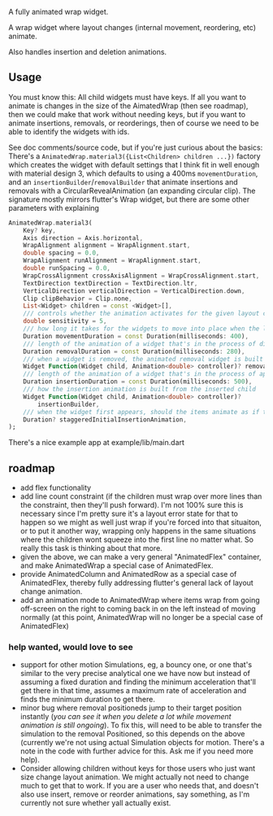 A fully animated wrap widget.

A wrap widget where layout changes (internal movement, reordering, etc) animate.

Also handles insertion and deletion animations.

## Usage

You must know this: All child widgets must have keys. If all you want to animate is changes in the size of the AimatedWrap (then see roadmap), then we could make that work without needing keys, but if you want to animate insertions, removals, or reorderings, then of course we need to be able to identify the widgets with ids.

See doc comments/source code, but if you're just curious about the basics: There's a `AnimatedWrap.material3({List<Children> children ...})` factory which creates the widget with default settings that I think fit in well enough with material design 3, which defaults to using a 400ms `movementDuration`, and an `insertionBuilder`/`removalBuilder` that animate insertions and removals with a CircularRevealAnimation (an expanding circular clip). The signature mostly mirrors flutter's Wrap widget, but there are some other parameters with explaining

```dart
AnimatedWrap.material3(
    Key? key,
    Axis direction = Axis.horizontal,
    WrapAlignment alignment = WrapAlignment.start,
    double spacing = 0.0,
    WrapAlignment runAlignment = WrapAlignment.start,
    double runSpacing = 0.0,
    WrapCrossAlignment crossAxisAlignment = WrapCrossAlignment.start,
    TextDirection textDirection = TextDirection.ltr,
    VerticalDirection verticalDirection = VerticalDirection.down,
    Clip clipBehavior = Clip.none,
    List<Widget> children = const <Widget>[],
    /// controls whether the animation activates for the given layout change (you'll probably never want to set this)
    double sensitivity = 5,
    /// how long it takes for the widgets to move into place when the layout changes
    Duration movementDuration = const Duration(milliseconds: 400),
    /// length of the animation of a widget that's in the process of disappearing because its source widget has been removed from `children`
    Duration removalDuration = const Duration(milliseconds: 280),
    /// when a widget is removed, the animated removal widget is built using this, given the removed child and a controller for the animation. It defaults to a shrinking circular clip
    Widget Function(Widget child, Animation<double> controller)? removalBuilder,
    /// length of the animation of a widget that's in the process of appearing
    Duration insertionDuration = const Duration(milliseconds: 500),
    /// how the insertion animation is built from the inserted child
    Widget Function(Widget child, Animation<double> controller)?
        insertionBuilder,
    /// when the widget first appears, should the items animate as if they'd just been inserted? If so (if non-null) should we do a fancy wave of animation by delaying each item's animation insertion slightly more than the previous one? If so, a non-zero value specifies the amount of delay between each item's animation insertion beginning.
    Duration? staggeredInitialInsertionAnimation,
);
```

There's a nice example app at example/lib/main.dart

## roadmap
- add flex functionality
- add line count constraint (if the children must wrap over more lines than the constraint, then they'll push forward). I'm not 100% sure this is necessary since I'm pretty sure it's a layout error state for that to happen so we might as well just wrap if you're forced into that situaiton, or to put it another way, wrapping only happens in the same situations where the children wont squeeze into the first line no matter what. So really this task is thinking about that more.
- given the above, we can make a very general "AnimatedFlex" container, and make AnimatedWrap a special case of AnimatedFlex.
- provide AnimatedColumn and AnimatedRow as a special case of AnimatedFlex, thereby fully addressing flutter's general lack of layout change animation.
- add an animation mode to AnimatedWrap where items wrap from going off-screen on the right to coming back in on the left instead of moving normally (at this point, AnimatedWrap will no longer be a special case of AnimatedFlex)

### help wanted, would love to see
- support for other motion Simulations, eg, a bouncy one, or one that's similar to the very precise analytical one we have now but instead of assuming a fixed duration and finding the minimum acceleration that'll get there in that time, assumes a maximum rate of acceleration and finds the minimum duration to get there.
- minor bug where removal positioneds jump to their target position instantly (*you can see it when you delete a lot while movement animation is still ongoing*). To fix this, will need to be able to transfer the simulation to the removal Positioned, so this depends on the above (currently we're not using actual Simulation objects for motion. There's a note in the code with further advice for this. Ask me if you need more help).
- Consider allowing children without keys for those users who just want size change layout animation. We might actually not need to change much to get that to work. If you are a user who needs that, and doesn't also use insert, remove or reorder animations, say something, as I'm currently not sure whether yall actually exist.